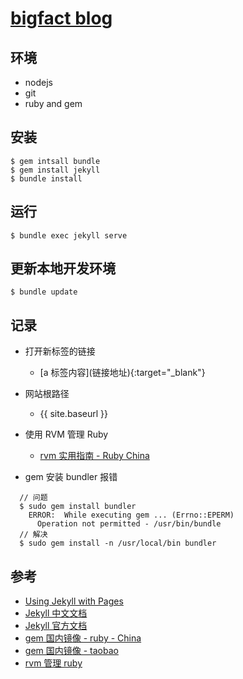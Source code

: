 # [bigfact blog](http://bigfact.github.io/)

## 环境
* nodejs
* git
* ruby and gem

## 安装
```
$ gem intsall bundle
$ gem install jekyll
$ bundle install
```

## 运行
```
$ bundle exec jekyll serve
```

## 更新本地开发环境
```
$ bundle update
```

## 记录

* 打开新标签的链接
  * [a 标签内容]\(链接地址){:target="_blank"}
  
* 网站根路径
  * {{ site.baseurl }}

* 使用 RVM 管理 Ruby
  * [rvm 实用指南 - Ruby China](https://ruby-china.org/topics/576)
  
* gem 安装 bundler 报错
```
  // 问题
  $ sudo gem install bundler
    ERROR:  While executing gem ... (Errno::EPERM)
      Operation not permitted - /usr/bin/bundle
  // 解决
  $ sudo gem install -n /usr/local/bin bundler
```


## 参考

* [Using Jekyll with Pages](https://help.github.com/articles/using-jekyll-as-a-static-site-generator-with-github-pages/)
* [Jekyll 中文文档](http://jekyll.bootcss.com/docs/home/)
* [Jekyll 官方文档](http://jekyllrb.com)
* [gem 国内镜像 - ruby - China](http://gems.ruby-china.org/)
* [gem 国内镜像 - taobao](https://ruby.taobao.org/)
* [rvm 管理 ruby](https://ruby-china.org/wiki/rvm-guide)